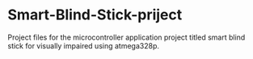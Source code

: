 # Smart-Blind-Stick-priject
Project files for the microcontroller application project titled smart blind stick for visually impaired using atmega328p.
